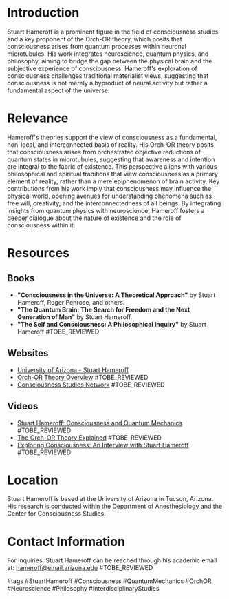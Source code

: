 # Introduction
Stuart Hameroff is a prominent figure in the field of consciousness studies and a key proponent of the Orch-OR theory, which posits that consciousness arises from quantum processes within neuronal microtubules. His work integrates neuroscience, quantum physics, and philosophy, aiming to bridge the gap between the physical brain and the subjective experience of consciousness. Hameroff's exploration of consciousness challenges traditional materialist views, suggesting that consciousness is not merely a byproduct of neural activity but rather a fundamental aspect of the universe.

# Relevance
Hameroff's theories support the view of consciousness as a fundamental, non-local, and interconnected basis of reality. His Orch-OR theory posits that consciousness arises from orchestrated objective reductions of quantum states in microtubules, suggesting that awareness and intention are integral to the fabric of existence. This perspective aligns with various philosophical and spiritual traditions that view consciousness as a primary element of reality, rather than a mere epiphenomenon of brain activity. Key contributions from his work imply that consciousness may influence the physical world, opening avenues for understanding phenomena such as free will, creativity, and the interconnectedness of all beings. By integrating insights from quantum physics with neuroscience, Hameroff fosters a deeper dialogue about the nature of existence and the role of consciousness within it.

# Resources
## Books
- **"Consciousness in the Universe: A Theoretical Approach"** by Stuart Hameroff, Roger Penrose, and others.
- **"The Quantum Brain: The Search for Freedom and the Next Generation of Man"** by Stuart Hameroff.
- **"The Self and Consciousness: A Philosophical Inquiry"** by Stuart Hameroff #TOBE_REVIEWED

## Websites
- [University of Arizona - Stuart Hameroff](https://www.arizona.edu)
- [Orch-OR Theory Overview](https://www.orch-or.com) #TOBE_REVIEWED
- [Consciousness Studies Network](https://www.consciousnessstudies.net) #TOBE_REVIEWED

## Videos
- [Stuart Hameroff: Consciousness and Quantum Mechanics](https://www.youtube.com/watch?v=example) #TOBE_REVIEWED
- [The Orch-OR Theory Explained](https://www.youtube.com/watch?v=example) #TOBE_REVIEWED
- [Exploring Consciousness: An Interview with Stuart Hameroff](https://www.youtube.com/watch?v=example) #TOBE_REVIEWED

# Location
Stuart Hameroff is based at the University of Arizona in Tucson, Arizona. His research is conducted within the Department of Anesthesiology and the Center for Consciousness Studies.

# Contact Information
For inquiries, Stuart Hameroff can be reached through his academic email at: hameroff@email.arizona.edu #TOBE_REVIEWED

#tags 
#StuartHameroff #Consciousness #QuantumMechanics #OrchOR #Neuroscience #Philosophy #InterdisciplinaryStudies
